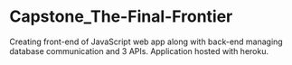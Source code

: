 # Capstone_The-Final-Frontier
 Creating front-end of JavaScript web app along with back-end managing database communication and 3 APIs. Application hosted with heroku.
